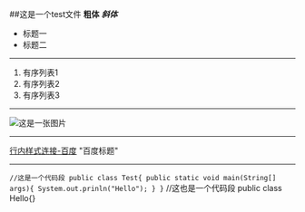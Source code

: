 ##这是一个test文件
**粗体**
***斜体***
- 标题一
- 标题二
- - - 
1. 有序列表1
2. 有序列表2
3. 有序列表3
- - - 
![这是一张图片](assert/mountain.jpg)
- - - 
[行内样式连接-百度](http://www.baidu.com) "百度标题"
- - - 
`
//这是一个代码段
public class Test{
	public static void main(String[] args){
		System.out.prinln("Hello");
	}
}
`
	//这也是一个代码段
	public class Hello{}
